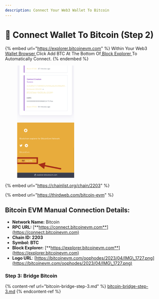 ```yaml
---
description: Connect Your Web3 Wallet To Bitcoin
---
```


# 🔌 Connect Wallet To Bitcoin (Step 2)

{% embed url="https://explorer.bitcoinevm.com" %}
Within Your Web3 [Wallet Browser ](wallet-step-1/)Click Add BTC At The Bottom Of[ Block Explorer ](https://explorer.bitcoinevm.com)To Automatically Connect.
{% endembed %}

<figure><img src="../../.gitbook/assets/IMG_1533.jpg" alt="" width="188"><figcaption></figcaption></figure>

{% embed url="https://chainlist.org/chain/2203" %}

{% embed url="https://thirdweb.com/bitcoin-evm" %}

## Bitcoin EVM Manual Connection Details: <a href="#nova-network-public-ledger" id="nova-network-public-ledger"></a>

* **Network Name:** Bitcoin
* **RPC URL:** [**https://connect.bitcoinevm.com**](https://connect.bitcoinevm.com)​
* **Chain ID: 2203**
* **Symbol: BTC**
* **Block Explorer:** [**https://explorer.bitcoinevm.com**](https://explorer.bitcoinevm.com)
* **Logo URL**: [https://bitcoinevm.com/oophodes/2023/04/IMG\_1727.png](https://bitcoinevm.com/oophodes/2023/04/IMG\_1727.png)

### Step 3: Bridge Bitcoin

{% content-ref url="bitcoin-bridge-step-3.md" %}
[bitcoin-bridge-step-3.md](bitcoin-bridge-step-3.md)
{% endcontent-ref %}
